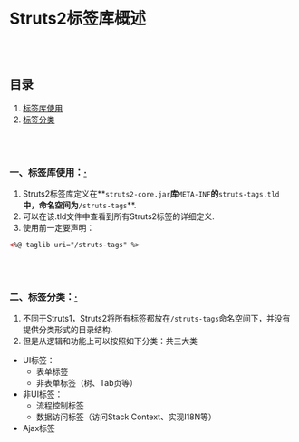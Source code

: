 # Struts2标签库概述

<br><br>

## 目录
1. [标签库使用](#一标签库使用)
2. [标签分类](#二标签分类)

<br><br>

### 一、标签库使用：[·](#目录)

1. Struts2标签库定义在**`struts2-core.jar`**库**`META-INF`**的**`struts-tags.tld`**中，命名空间为**`/struts-tags`**.
2. 可以在该.tld文件中查看到所有Struts2标签的详细定义.
3. 使用前一定要声明：
```xml
<%@ taglib uri="/struts-tags" %>
```

<br><br>

### 二、标签分类：[·](#目录)

1. 不同于Struts1，Struts2将所有标签都放在`/struts-tags`命名空间下，并没有提供分类形式的目录结构.
2. 但是从逻辑和功能上可以按照如下分类：共三大类
  * UI标签：
    * 表单标签
    * 非表单标签（树、Tab页等）
  * 非UI标签：
    * 流程控制标签
    * 数据访问标签（访问Stack Context、实现I18N等）
  * Ajax标签

